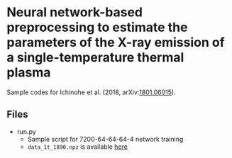 # Neural network-based preprocessing to estimate the parameters of the X-ray emission of a single-temperature thermal plasma

Sample codes for Ichinohe et al. (2018, arXiv:[1801.06015](http://arxiv.org/abs/1801.06015)).

## Files
- run.py
  - Sample script for 7200-64-64-64-4 network training
  - `data_1t_1890.npz` is available [here](http://www-x.phys.se.tmu.ac.jp/~ichinohe/data_1t_1890.npz.gz)
